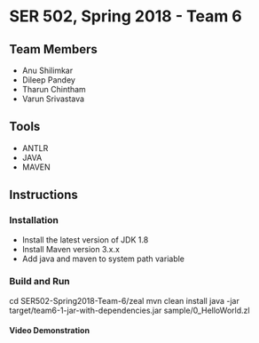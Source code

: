 # SER 502, Spring 2018 - Team 6

## Team Members

* Anu Shilimkar
* Dileep Pandey
* Tharun Chintham
* Varun Srivastava

## Tools

* ANTLR
* JAVA
* MAVEN

## Instructions

### Installation
* Install the latest version of JDK 1.8
* Install Maven version 3.x.x
* Add java and maven to system path variable

### Build and Run

cd SER502-Spring2018-Team-6/zeal
mvn clean install
java -jar target/team6-1-jar-with-dependencies.jar sample/0_HelloWorld.zl


#### Video Demonstration
